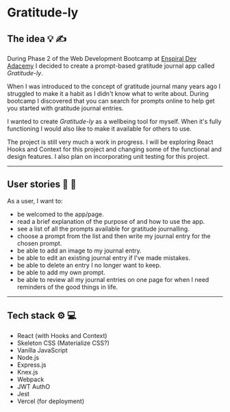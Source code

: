 # Gratitude-ly

## The idea :bulb: :writing_hand:

During Phase 2 of the Web Development Bootcamp at [Enspiral Dev Adacemy](https://devacademy.co.nz) I decided to create a prompt-based gratitude journal app called _Gratitude-ly_.

When I was introduced to the concept of gratitude journal many years ago I struggled to make it a habit as I didn't know what to write about. During bootcamp I discovered that you can search for prompts online to help get you started with gratitude journal entries.

I wanted to create _Gratitude-ly_ as a wellbeing tool for myself. When it's fully functioning I would also like to make it available for others to use.

The project is still very much a work in progress. I will be exploring React Hooks and Context for this project and changing some of the functional and design features. I also plan on incorporating unit testing for this project.

---

## User stories :open_book: :scroll:

As a user, I want to:

- be welcomed to the app/page.
- read a brief explanation of the purpose of and how to use the app.
- see a list of all the prompts available for gratitude journalling.
- choose a prompt from the list and then write my journal entry for the chosen prompt.
- be able to add an image to my journal entry.
- be able to edit an existing journal entry if I've made mistakes.
- be able to delete an entry I no longer want to keep.
- be able to add my own prompt.
- be able to review all my journal entries on one page for when I need reminders of the good things in life.

---

## Tech stack :gear: :computer:

- React (with Hooks and Context)
- Skeleton CSS (Materialize CSS?)
- Vanilla JavaScript
- Node.js
- Express.js
- Knex.js
- Webpack
- JWT AuthO
- Jest
- Vercel (for deployment)
